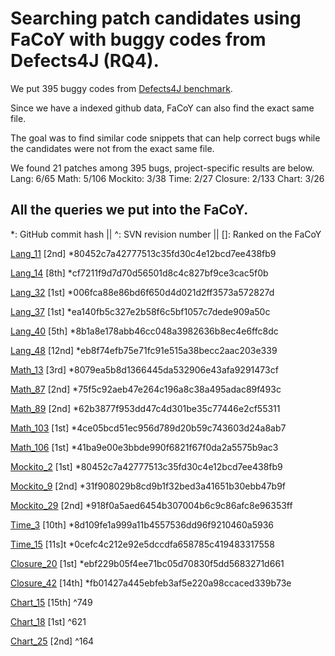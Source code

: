 # Searching patch candidates using FaCoY with buggy codes from Defects4J (RQ4).

We put 395 buggy codes from [Defects4J benchmark](https://github.com/rjust/defects4j).

Since we have a indexed github data, FaCoY can also find the exact same file. 

The goal was to find similar code snippets that can help correct bugs while the candidates were not from the exact same file. 

We found 21 patches among 395 bugs, project-specific results are below.
Lang: 6/65
Math: 5/106
Mockito: 3/38
Time: 2/27
Closure: 2/133
Chart: 3/26

## All the queries we put into the FaCoY.
*: GitHub commit hash || ^: SVN revision number || []: Ranked on the FaCoY

[Lang_11](/evaluation/defects4J/snippets/Lang_11) [2nd]
*80452c7a42777513c35fd30c4e12bcd7ee438fb9

[Lang_14](/evaluation/defects4J/snippets/Lang_14) [8th]
*cf7211f9d7d70d56501d8c4c827bf9ce3cac5f0b

[Lang_32](/evaluation/defects4J/snippets/Lang_32) [1st]
*006fca88e86bd6f650d4d021d2ff3573a572827d

[Lang_37](/evaluation/defects4J/snippets/Lang_37) [1st]
*ea140fb5c327e2b58f6c5bf1057c7dede909a50c

[Lang_40](/evaluation/defects4J/snippets/Lang_40) [5th]
*8b1a8e178abb46cc048a3982636b8ec4e6ffc8dc

[Lang_48](/evaluation/defects4J/snippets/Lang_48) [12nd]
*eb8f74efb75e71fc91e515a38becc2aac203e339 

[Math_13](/evaluation/defects4J/snippets/Math_13) [3rd]
*8079ea5b8d1366445da532906e43afa9291473cf

[Math_87](/evaluation/defects4J/snippets/Math_87) [2nd]
*75f5c92aeb47e264c196a8c38a495adac89f493c 

[Math_89](/evaluation/defects4J/snippets/Math_89) [2nd]
*62b3877f953dd47c4d301be35c77446e2cf55311 

[Math_103](/evaluation/defects4J/snippets/Math_103) [1st]
*4ce05bcd51ec956d789d20b59c743603d24a8ab7

[Math_106](/evaluation/defects4J/snippets/Math_106) [1st]
*41ba9e00e3bbde990f6821f67f0da2a5575b9ac3 

[Mockito_2](/evaluation/defects4J/snippets/Mockito_2) [1st]
*80452c7a42777513c35fd30c4e12bcd7ee438fb9 

[Mockito_9](/evaluation/defects4J/snippets/Mockito_9) [2nd]
*31f908029b8cd9b1f32bed3a41651b30ebb47b9f 

[Mockito_29](/evaluation/defects4J/snippets/Mockito_29) [2nd]
*918f0a5aed6454b307004b6c9c86afc8e96353ff

[Time_3](/evaluation/defects4J/snippets/Time_3) [10th]
*8d109fe1a999a11b4557536dd96f9210460a5936 

[Time_15](/evaluation/defects4J/snippets/Time_15) [11s]t
*0cefc4c212e92e5dccdfa658785c419483317558 

[Closure_20](/evaluation/defects4J/snippets/Closure_20) [1st]
*ebf229b05f4ee71bc05d70830f5dd5683271d661 

[Closure_42](/evaluation/defects4J/snippets/Closure_42) [14th]
*fb01427a445ebfeb3af5e220a98ccaced339b73e 

[Chart_15](/evaluation/defects4J/snippets/Chart_15) [15th]
^749

[Chart_18](/evaluation/defects4J/snippets/Chart_18) [1st]
^621

[Chart_25](/evaluation/defects4J/snippets/Chart_25) [2nd]
^164
